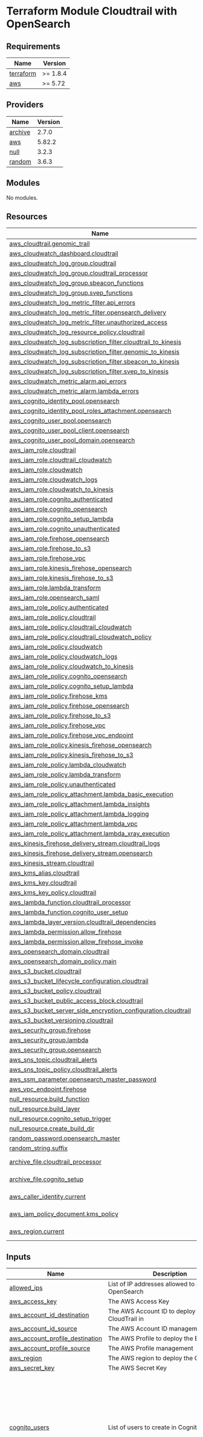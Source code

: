 # Terraform Module Cloudtrail with OpenSearch

<!-- BEGIN_TF_DOCS -->
## Requirements

| Name | Version |
|------|---------|
| <a name="requirement_terraform"></a> [terraform](#requirement\_terraform) | >= 1.8.4 |
| <a name="requirement_aws"></a> [aws](#requirement\_aws) | >= 5.72 |

## Providers

| Name | Version |
|------|---------|
| <a name="provider_archive"></a> [archive](#provider\_archive) | 2.7.0 |
| <a name="provider_aws"></a> [aws](#provider\_aws) | 5.82.2 |
| <a name="provider_null"></a> [null](#provider\_null) | 3.2.3 |
| <a name="provider_random"></a> [random](#provider\_random) | 3.6.3 |

## Modules

No modules.

## Resources

| Name | Type |
|------|------|
| [aws_cloudtrail.genomic_trail](https://registry.terraform.io/providers/hashicorp/aws/latest/docs/resources/cloudtrail) | resource |
| [aws_cloudwatch_dashboard.cloudtrail](https://registry.terraform.io/providers/hashicorp/aws/latest/docs/resources/cloudwatch_dashboard) | resource |
| [aws_cloudwatch_log_group.cloudtrail](https://registry.terraform.io/providers/hashicorp/aws/latest/docs/resources/cloudwatch_log_group) | resource |
| [aws_cloudwatch_log_group.cloudtrail_processor](https://registry.terraform.io/providers/hashicorp/aws/latest/docs/resources/cloudwatch_log_group) | resource |
| [aws_cloudwatch_log_group.sbeacon_functions](https://registry.terraform.io/providers/hashicorp/aws/latest/docs/resources/cloudwatch_log_group) | resource |
| [aws_cloudwatch_log_group.svep_functions](https://registry.terraform.io/providers/hashicorp/aws/latest/docs/resources/cloudwatch_log_group) | resource |
| [aws_cloudwatch_log_metric_filter.api_errors](https://registry.terraform.io/providers/hashicorp/aws/latest/docs/resources/cloudwatch_log_metric_filter) | resource |
| [aws_cloudwatch_log_metric_filter.opensearch_delivery](https://registry.terraform.io/providers/hashicorp/aws/latest/docs/resources/cloudwatch_log_metric_filter) | resource |
| [aws_cloudwatch_log_metric_filter.unauthorized_access](https://registry.terraform.io/providers/hashicorp/aws/latest/docs/resources/cloudwatch_log_metric_filter) | resource |
| [aws_cloudwatch_log_resource_policy.cloudtrail](https://registry.terraform.io/providers/hashicorp/aws/latest/docs/resources/cloudwatch_log_resource_policy) | resource |
| [aws_cloudwatch_log_subscription_filter.cloudtrail_to_kinesis](https://registry.terraform.io/providers/hashicorp/aws/latest/docs/resources/cloudwatch_log_subscription_filter) | resource |
| [aws_cloudwatch_log_subscription_filter.genomic_to_kinesis](https://registry.terraform.io/providers/hashicorp/aws/latest/docs/resources/cloudwatch_log_subscription_filter) | resource |
| [aws_cloudwatch_log_subscription_filter.sbeacon_to_kinesis](https://registry.terraform.io/providers/hashicorp/aws/latest/docs/resources/cloudwatch_log_subscription_filter) | resource |
| [aws_cloudwatch_log_subscription_filter.svep_to_kinesis](https://registry.terraform.io/providers/hashicorp/aws/latest/docs/resources/cloudwatch_log_subscription_filter) | resource |
| [aws_cloudwatch_metric_alarm.api_errors](https://registry.terraform.io/providers/hashicorp/aws/latest/docs/resources/cloudwatch_metric_alarm) | resource |
| [aws_cloudwatch_metric_alarm.lambda_errors](https://registry.terraform.io/providers/hashicorp/aws/latest/docs/resources/cloudwatch_metric_alarm) | resource |
| [aws_cognito_identity_pool.opensearch](https://registry.terraform.io/providers/hashicorp/aws/latest/docs/resources/cognito_identity_pool) | resource |
| [aws_cognito_identity_pool_roles_attachment.opensearch](https://registry.terraform.io/providers/hashicorp/aws/latest/docs/resources/cognito_identity_pool_roles_attachment) | resource |
| [aws_cognito_user_pool.opensearch](https://registry.terraform.io/providers/hashicorp/aws/latest/docs/resources/cognito_user_pool) | resource |
| [aws_cognito_user_pool_client.opensearch](https://registry.terraform.io/providers/hashicorp/aws/latest/docs/resources/cognito_user_pool_client) | resource |
| [aws_cognito_user_pool_domain.opensearch](https://registry.terraform.io/providers/hashicorp/aws/latest/docs/resources/cognito_user_pool_domain) | resource |
| [aws_iam_role.cloudtrail](https://registry.terraform.io/providers/hashicorp/aws/latest/docs/resources/iam_role) | resource |
| [aws_iam_role.cloudtrail_cloudwatch](https://registry.terraform.io/providers/hashicorp/aws/latest/docs/resources/iam_role) | resource |
| [aws_iam_role.cloudwatch](https://registry.terraform.io/providers/hashicorp/aws/latest/docs/resources/iam_role) | resource |
| [aws_iam_role.cloudwatch_logs](https://registry.terraform.io/providers/hashicorp/aws/latest/docs/resources/iam_role) | resource |
| [aws_iam_role.cloudwatch_to_kinesis](https://registry.terraform.io/providers/hashicorp/aws/latest/docs/resources/iam_role) | resource |
| [aws_iam_role.cognito_authenticated](https://registry.terraform.io/providers/hashicorp/aws/latest/docs/resources/iam_role) | resource |
| [aws_iam_role.cognito_opensearch](https://registry.terraform.io/providers/hashicorp/aws/latest/docs/resources/iam_role) | resource |
| [aws_iam_role.cognito_setup_lambda](https://registry.terraform.io/providers/hashicorp/aws/latest/docs/resources/iam_role) | resource |
| [aws_iam_role.cognito_unauthenticated](https://registry.terraform.io/providers/hashicorp/aws/latest/docs/resources/iam_role) | resource |
| [aws_iam_role.firehose_opensearch](https://registry.terraform.io/providers/hashicorp/aws/latest/docs/resources/iam_role) | resource |
| [aws_iam_role.firehose_to_s3](https://registry.terraform.io/providers/hashicorp/aws/latest/docs/resources/iam_role) | resource |
| [aws_iam_role.firehose_vpc](https://registry.terraform.io/providers/hashicorp/aws/latest/docs/resources/iam_role) | resource |
| [aws_iam_role.kinesis_firehose_opensearch](https://registry.terraform.io/providers/hashicorp/aws/latest/docs/resources/iam_role) | resource |
| [aws_iam_role.kinesis_firehose_to_s3](https://registry.terraform.io/providers/hashicorp/aws/latest/docs/resources/iam_role) | resource |
| [aws_iam_role.lambda_transform](https://registry.terraform.io/providers/hashicorp/aws/latest/docs/resources/iam_role) | resource |
| [aws_iam_role.opensearch_saml](https://registry.terraform.io/providers/hashicorp/aws/latest/docs/resources/iam_role) | resource |
| [aws_iam_role_policy.authenticated](https://registry.terraform.io/providers/hashicorp/aws/latest/docs/resources/iam_role_policy) | resource |
| [aws_iam_role_policy.cloudtrail](https://registry.terraform.io/providers/hashicorp/aws/latest/docs/resources/iam_role_policy) | resource |
| [aws_iam_role_policy.cloudtrail_cloudwatch](https://registry.terraform.io/providers/hashicorp/aws/latest/docs/resources/iam_role_policy) | resource |
| [aws_iam_role_policy.cloudtrail_cloudwatch_policy](https://registry.terraform.io/providers/hashicorp/aws/latest/docs/resources/iam_role_policy) | resource |
| [aws_iam_role_policy.cloudwatch](https://registry.terraform.io/providers/hashicorp/aws/latest/docs/resources/iam_role_policy) | resource |
| [aws_iam_role_policy.cloudwatch_logs](https://registry.terraform.io/providers/hashicorp/aws/latest/docs/resources/iam_role_policy) | resource |
| [aws_iam_role_policy.cloudwatch_to_kinesis](https://registry.terraform.io/providers/hashicorp/aws/latest/docs/resources/iam_role_policy) | resource |
| [aws_iam_role_policy.cognito_opensearch](https://registry.terraform.io/providers/hashicorp/aws/latest/docs/resources/iam_role_policy) | resource |
| [aws_iam_role_policy.cognito_setup_lambda](https://registry.terraform.io/providers/hashicorp/aws/latest/docs/resources/iam_role_policy) | resource |
| [aws_iam_role_policy.firehose_kms](https://registry.terraform.io/providers/hashicorp/aws/latest/docs/resources/iam_role_policy) | resource |
| [aws_iam_role_policy.firehose_opensearch](https://registry.terraform.io/providers/hashicorp/aws/latest/docs/resources/iam_role_policy) | resource |
| [aws_iam_role_policy.firehose_to_s3](https://registry.terraform.io/providers/hashicorp/aws/latest/docs/resources/iam_role_policy) | resource |
| [aws_iam_role_policy.firehose_vpc](https://registry.terraform.io/providers/hashicorp/aws/latest/docs/resources/iam_role_policy) | resource |
| [aws_iam_role_policy.firehose_vpc_endpoint](https://registry.terraform.io/providers/hashicorp/aws/latest/docs/resources/iam_role_policy) | resource |
| [aws_iam_role_policy.kinesis_firehose_opensearch](https://registry.terraform.io/providers/hashicorp/aws/latest/docs/resources/iam_role_policy) | resource |
| [aws_iam_role_policy.kinesis_firehose_to_s3](https://registry.terraform.io/providers/hashicorp/aws/latest/docs/resources/iam_role_policy) | resource |
| [aws_iam_role_policy.lambda_cloudwatch](https://registry.terraform.io/providers/hashicorp/aws/latest/docs/resources/iam_role_policy) | resource |
| [aws_iam_role_policy.lambda_transform](https://registry.terraform.io/providers/hashicorp/aws/latest/docs/resources/iam_role_policy) | resource |
| [aws_iam_role_policy.unauthenticated](https://registry.terraform.io/providers/hashicorp/aws/latest/docs/resources/iam_role_policy) | resource |
| [aws_iam_role_policy_attachment.lambda_basic_execution](https://registry.terraform.io/providers/hashicorp/aws/latest/docs/resources/iam_role_policy_attachment) | resource |
| [aws_iam_role_policy_attachment.lambda_insights](https://registry.terraform.io/providers/hashicorp/aws/latest/docs/resources/iam_role_policy_attachment) | resource |
| [aws_iam_role_policy_attachment.lambda_logging](https://registry.terraform.io/providers/hashicorp/aws/latest/docs/resources/iam_role_policy_attachment) | resource |
| [aws_iam_role_policy_attachment.lambda_vpc](https://registry.terraform.io/providers/hashicorp/aws/latest/docs/resources/iam_role_policy_attachment) | resource |
| [aws_iam_role_policy_attachment.lambda_xray_execution](https://registry.terraform.io/providers/hashicorp/aws/latest/docs/resources/iam_role_policy_attachment) | resource |
| [aws_kinesis_firehose_delivery_stream.cloudtrail_logs](https://registry.terraform.io/providers/hashicorp/aws/latest/docs/resources/kinesis_firehose_delivery_stream) | resource |
| [aws_kinesis_firehose_delivery_stream.opensearch](https://registry.terraform.io/providers/hashicorp/aws/latest/docs/resources/kinesis_firehose_delivery_stream) | resource |
| [aws_kinesis_stream.cloudtrail](https://registry.terraform.io/providers/hashicorp/aws/latest/docs/resources/kinesis_stream) | resource |
| [aws_kms_alias.cloudtrail](https://registry.terraform.io/providers/hashicorp/aws/latest/docs/resources/kms_alias) | resource |
| [aws_kms_key.cloudtrail](https://registry.terraform.io/providers/hashicorp/aws/latest/docs/resources/kms_key) | resource |
| [aws_kms_key_policy.cloudtrail](https://registry.terraform.io/providers/hashicorp/aws/latest/docs/resources/kms_key_policy) | resource |
| [aws_lambda_function.cloudtrail_processor](https://registry.terraform.io/providers/hashicorp/aws/latest/docs/resources/lambda_function) | resource |
| [aws_lambda_function.cognito_user_setup](https://registry.terraform.io/providers/hashicorp/aws/latest/docs/resources/lambda_function) | resource |
| [aws_lambda_layer_version.cloudtrail_dependencies](https://registry.terraform.io/providers/hashicorp/aws/latest/docs/resources/lambda_layer_version) | resource |
| [aws_lambda_permission.allow_firehose](https://registry.terraform.io/providers/hashicorp/aws/latest/docs/resources/lambda_permission) | resource |
| [aws_lambda_permission.allow_firehose_invoke](https://registry.terraform.io/providers/hashicorp/aws/latest/docs/resources/lambda_permission) | resource |
| [aws_opensearch_domain.cloudtrail](https://registry.terraform.io/providers/hashicorp/aws/latest/docs/resources/opensearch_domain) | resource |
| [aws_opensearch_domain_policy.main](https://registry.terraform.io/providers/hashicorp/aws/latest/docs/resources/opensearch_domain_policy) | resource |
| [aws_s3_bucket.cloudtrail](https://registry.terraform.io/providers/hashicorp/aws/latest/docs/resources/s3_bucket) | resource |
| [aws_s3_bucket_lifecycle_configuration.cloudtrail](https://registry.terraform.io/providers/hashicorp/aws/latest/docs/resources/s3_bucket_lifecycle_configuration) | resource |
| [aws_s3_bucket_policy.cloudtrail](https://registry.terraform.io/providers/hashicorp/aws/latest/docs/resources/s3_bucket_policy) | resource |
| [aws_s3_bucket_public_access_block.cloudtrail](https://registry.terraform.io/providers/hashicorp/aws/latest/docs/resources/s3_bucket_public_access_block) | resource |
| [aws_s3_bucket_server_side_encryption_configuration.cloudtrail](https://registry.terraform.io/providers/hashicorp/aws/latest/docs/resources/s3_bucket_server_side_encryption_configuration) | resource |
| [aws_s3_bucket_versioning.cloudtrail](https://registry.terraform.io/providers/hashicorp/aws/latest/docs/resources/s3_bucket_versioning) | resource |
| [aws_security_group.firehose](https://registry.terraform.io/providers/hashicorp/aws/latest/docs/resources/security_group) | resource |
| [aws_security_group.lambda](https://registry.terraform.io/providers/hashicorp/aws/latest/docs/resources/security_group) | resource |
| [aws_security_group.opensearch](https://registry.terraform.io/providers/hashicorp/aws/latest/docs/resources/security_group) | resource |
| [aws_sns_topic.cloudtrail_alerts](https://registry.terraform.io/providers/hashicorp/aws/latest/docs/resources/sns_topic) | resource |
| [aws_sns_topic_policy.cloudtrail_alerts](https://registry.terraform.io/providers/hashicorp/aws/latest/docs/resources/sns_topic_policy) | resource |
| [aws_ssm_parameter.opensearch_master_password](https://registry.terraform.io/providers/hashicorp/aws/latest/docs/resources/ssm_parameter) | resource |
| [aws_vpc_endpoint.firehose](https://registry.terraform.io/providers/hashicorp/aws/latest/docs/resources/vpc_endpoint) | resource |
| [null_resource.build_function](https://registry.terraform.io/providers/hashicorp/null/latest/docs/resources/resource) | resource |
| [null_resource.build_layer](https://registry.terraform.io/providers/hashicorp/null/latest/docs/resources/resource) | resource |
| [null_resource.cognito_setup_trigger](https://registry.terraform.io/providers/hashicorp/null/latest/docs/resources/resource) | resource |
| [null_resource.create_build_dir](https://registry.terraform.io/providers/hashicorp/null/latest/docs/resources/resource) | resource |
| [random_password.opensearch_master](https://registry.terraform.io/providers/hashicorp/random/latest/docs/resources/password) | resource |
| [random_string.suffix](https://registry.terraform.io/providers/hashicorp/random/latest/docs/resources/string) | resource |
| [archive_file.cloudtrail_processor](https://registry.terraform.io/providers/hashicorp/archive/latest/docs/data-sources/file) | data source |
| [archive_file.cognito_setup](https://registry.terraform.io/providers/hashicorp/archive/latest/docs/data-sources/file) | data source |
| [aws_caller_identity.current](https://registry.terraform.io/providers/hashicorp/aws/latest/docs/data-sources/caller_identity) | data source |
| [aws_iam_policy_document.kms_policy](https://registry.terraform.io/providers/hashicorp/aws/latest/docs/data-sources/iam_policy_document) | data source |
| [aws_region.current](https://registry.terraform.io/providers/hashicorp/aws/latest/docs/data-sources/region) | data source |

## Inputs

| Name | Description | Type | Default | Required |
|------|-------------|------|---------|:--------:|
| <a name="input_allowed_ips"></a> [allowed\_ips](#input\_allowed\_ips) | List of IP addresses allowed to access OpenSearch | `list(string)` | `[]` | no |
| <a name="input_aws_access_key"></a> [aws\_access\_key](#input\_aws\_access\_key) | The AWS Access Key | `string` | n/a | yes |
| <a name="input_aws_account_id_destination"></a> [aws\_account\_id\_destination](#input\_aws\_account\_id\_destination) | The AWS Account ID to deploy the CloudTrail in | `string` | n/a | yes |
| <a name="input_aws_account_id_source"></a> [aws\_account\_id\_source](#input\_aws\_account\_id\_source) | The AWS Account ID management | `string` | n/a | yes |
| <a name="input_aws_account_profile_destination"></a> [aws\_account\_profile\_destination](#input\_aws\_account\_profile\_destination) | The AWS Profile to deploy the Budget in | `string` | n/a | yes |
| <a name="input_aws_account_profile_source"></a> [aws\_account\_profile\_source](#input\_aws\_account\_profile\_source) | The AWS Profile management | `string` | n/a | yes |
| <a name="input_aws_region"></a> [aws\_region](#input\_aws\_region) | The AWS region to deploy the CloudTrail in | `string` | n/a | yes |
| <a name="input_aws_secret_key"></a> [aws\_secret\_key](#input\_aws\_secret\_key) | The AWS Secret Key | `string` | n/a | yes |
| <a name="input_cognito_users"></a> [cognito\_users](#input\_cognito\_users) | List of users to create in Cognito | <pre>list(object({<br/>    username   = string<br/>    password   = string<br/>    groups     = list(string)<br/>    attributes = map(string)<br/>  }))</pre> | <pre>[<br/>  {<br/>    "attributes": {<br/>      "email": "admin@example.com",<br/>      "email_verified": "true"<br/>    },<br/>    "groups": [<br/>      "Administrators"<br/>    ],<br/>    "password": "InitialPassword123!",<br/>    "username": "admin@example.com"<br/>  }<br/>]</pre> | no |
| <a name="input_department"></a> [department](#input\_department) | Department Owner | `string` | n/a | yes |
| <a name="input_environment"></a> [environment](#input\_environment) | Target Environment (tags) | `map(string)` | n/a | yes |
| <a name="input_kms_env"></a> [kms\_env](#input\_kms\_env) | KMS Key Environment | `map(string)` | n/a | yes |
| <a name="input_kms_key"></a> [kms\_key](#input\_kms\_key) | KMS Key References | `map(string)` | n/a | yes |
| <a name="input_log_retention_days"></a> [log\_retention\_days](#input\_log\_retention\_days) | Number of days to retain CloudTrail logs | `number` | `365` | no |
| <a name="input_opensearch_instance_count"></a> [opensearch\_instance\_count](#input\_opensearch\_instance\_count) | Number of instances in the OpenSearch cluster | `number` | `2` | no |
| <a name="input_opensearch_instance_type"></a> [opensearch\_instance\_type](#input\_opensearch\_instance\_type) | Instance type for OpenSearch cluster | `string` | `"m6g.large.search"` | no |
| <a name="input_opensearch_master_email"></a> [opensearch\_master\_email](#input\_opensearch\_master\_email) | Master email for OpenSearch domain | `string` | `"genomic_admin@gxc.com"` | no |
| <a name="input_opensearch_master_password"></a> [opensearch\_master\_password](#input\_opensearch\_master\_password) | Master password for OpenSearch domain. If not provided, a random password will be generated | `string` | `null` | no |
| <a name="input_opensearch_master_user"></a> [opensearch\_master\_user](#input\_opensearch\_master\_user) | Master username for OpenSearch domain | `string` | `"genomic_admin"` | no |
| <a name="input_opensearch_volume_size"></a> [opensearch\_volume\_size](#input\_opensearch\_volume\_size) | Size in GB of EBS volume per instance | `number` | `100` | no |
| <a name="input_private_subnet_ids"></a> [private\_subnet\_ids](#input\_private\_subnet\_ids) | List of private subnet IDs for VPC deployment | `list(string)` | n/a | yes |
| <a name="input_public_subnet_ids"></a> [public\_subnet\_ids](#input\_public\_subnet\_ids) | List of public subnet IDs for OpenSearch deployment | `list(string)` | n/a | yes |
| <a name="input_saml_master_backend_role"></a> [saml\_master\_backend\_role](#input\_saml\_master\_backend\_role) | SAML master backend role ARN | `string` | `null` | no |
| <a name="input_saml_master_user_name"></a> [saml\_master\_user\_name](#input\_saml\_master\_user\_name) | SAML master user name (typically in the format 'saml/AWSReservedSSO\_RoleName\_Hash') | `string` | `"saml/AWSReservedSSO_AdministratorAccess"` | no |
| <a name="input_saml_metadata_content"></a> [saml\_metadata\_content](#input\_saml\_metadata\_content) | SAML metadata XML content from your identity provider | `string` | `null` | no |
| <a name="input_vpc_id"></a> [vpc\_id](#input\_vpc\_id) | VPC ID for OpenSearch deployment | `string` | n/a | yes |
| <a name="input_workspace_env"></a> [workspace\_env](#input\_workspace\_env) | Workspace Environment Selection | `map(string)` | n/a | yes |
| <a name="input_workspace_name"></a> [workspace\_name](#input\_workspace\_name) | Workspace Environment Name | `string` | n/a | yes |

## Outputs

| Name | Description |
|------|-------------|
| <a name="output_cloudtrail_arn"></a> [cloudtrail\_arn](#output\_cloudtrail\_arn) | ARN of the CloudTrail trail |
| <a name="output_cloudtrail_bucket"></a> [cloudtrail\_bucket](#output\_cloudtrail\_bucket) | Name of the S3 bucket storing CloudTrail logs |
| <a name="output_cloudtrail_kms_key_arn"></a> [cloudtrail\_kms\_key\_arn](#output\_cloudtrail\_kms\_key\_arn) | ARN of the KMS key used for CloudTrail encryption |
| <a name="output_cloudtrail_log_group"></a> [cloudtrail\_log\_group](#output\_cloudtrail\_log\_group) | Name of the CloudWatch Log Group for CloudTrail |
| <a name="output_cloudtrail_sns_topic_arn"></a> [cloudtrail\_sns\_topic\_arn](#output\_cloudtrail\_sns\_topic\_arn) | ARN of the SNS topic for CloudTrail alerts |
| <a name="output_cloudwatch_log_groups_sbeacon"></a> [cloudwatch\_log\_groups\_sbeacon](#output\_cloudwatch\_log\_groups\_sbeacon) | List of CloudWatch log groups for Lambda functions |
| <a name="output_cloudwatch_log_groups_svep"></a> [cloudwatch\_log\_groups\_svep](#output\_cloudwatch\_log\_groups\_svep) | List of CloudWatch log groups for Lambda functions |
| <a name="output_cloudwatch_monitoring_url"></a> [cloudwatch\_monitoring\_url](#output\_cloudwatch\_monitoring\_url) | URL for CloudWatch monitoring dashboard |
| <a name="output_configuration_summary"></a> [configuration\_summary](#output\_configuration\_summary) | Summary of key configuration parameters |
| <a name="output_kinesis_firehose_name"></a> [kinesis\_firehose\_name](#output\_kinesis\_firehose\_name) | Name of the Kinesis Firehose delivery stream |
| <a name="output_kinesis_firehose_opensearch_role_arn"></a> [kinesis\_firehose\_opensearch\_role\_arn](#output\_kinesis\_firehose\_opensearch\_role\_arn) | The ARN of the IAM role used by Kinesis Firehose |
| <a name="output_kinesis_firehose_stream_arn"></a> [kinesis\_firehose\_stream\_arn](#output\_kinesis\_firehose\_stream\_arn) | The ARN of the Kinesis stream |
| <a name="output_kinesis_firehose_stream_name"></a> [kinesis\_firehose\_stream\_name](#output\_kinesis\_firehose\_stream\_name) | The name of the Kinesis stream receiving CloudTrail logs |
| <a name="output_lambda_function_arn"></a> [lambda\_function\_arn](#output\_lambda\_function\_arn) | The ARN of the Lambda function |
| <a name="output_lambda_function_name"></a> [lambda\_function\_name](#output\_lambda\_function\_name) | The name of the Lambda function transforming CloudTrail logs |
| <a name="output_log_group_url"></a> [log\_group\_url](#output\_log\_group\_url) | URL for CloudWatch log group |
| <a name="output_metrics_url"></a> [metrics\_url](#output\_metrics\_url) | URL for CloudWatch metrics |
| <a name="output_opensearch_credentials"></a> [opensearch\_credentials](#output\_opensearch\_credentials) | OpenSearch access credentials |
| <a name="output_opensearch_dashboard_endpoint"></a> [opensearch\_dashboard\_endpoint](#output\_opensearch\_dashboard\_endpoint) | The domain-specific endpoint for OpenSearch Dashboards access |
| <a name="output_opensearch_dashboard_url"></a> [opensearch\_dashboard\_url](#output\_opensearch\_dashboard\_url) | URL for OpenSearch Dashboards access |
| <a name="output_opensearch_domain_arn"></a> [opensearch\_domain\_arn](#output\_opensearch\_domain\_arn) | The ARN of the OpenSearch domain |
| <a name="output_opensearch_domain_endpoint"></a> [opensearch\_domain\_endpoint](#output\_opensearch\_domain\_endpoint) | The domain-specific endpoint used to submit index, search, and data upload requests to OpenSearch |
| <a name="output_opensearch_domain_name"></a> [opensearch\_domain\_name](#output\_opensearch\_domain\_name) | The name of the OpenSearch domain |
| <a name="output_opensearch_endpoint"></a> [opensearch\_endpoint](#output\_opensearch\_endpoint) | Domain-specific endpoint used to submit index, search, and data upload requests |
| <a name="output_opensearch_master_user"></a> [opensearch\_master\_user](#output\_opensearch\_master\_user) | OpenSearch master username |
| <a name="output_opensearch_monitoring_url"></a> [opensearch\_monitoring\_url](#output\_opensearch\_monitoring\_url) | URL for OpenSearch monitoring dashboard |
| <a name="output_opensearch_password_parameter"></a> [opensearch\_password\_parameter](#output\_opensearch\_password\_parameter) | SSM Parameter name storing the OpenSearch master password |
| <a name="output_password_retrieval_command"></a> [password\_retrieval\_command](#output\_password\_retrieval\_command) | AWS CLI command to retrieve the OpenSearch password |
| <a name="output_vpc_security_group_id"></a> [vpc\_security\_group\_id](#output\_vpc\_security\_group\_id) | The ID of the security group used for OpenSearch VPC access |
<!-- END_TF_DOCS -->